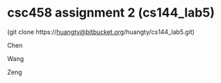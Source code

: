 # csc458 assignment 2 (cs144_lab5)
(git clone https://huangty@bitbucket.org/huangty/cs144_lab5.git)

Chen

Wang

Zeng


